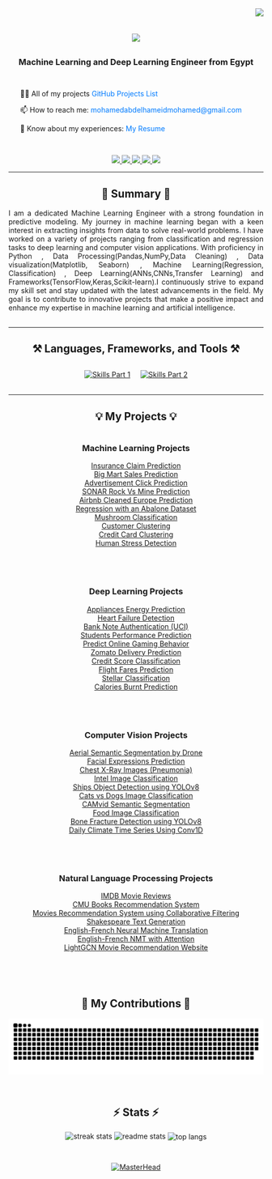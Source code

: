 <img align="right" src="https://visitor-badge.laobi.icu/badge?page_id=MohamedAbdElhamed411.MohamedAbdelhamed" />

<h1 align="center">
    <img src="https://readme-typing-svg.herokuapp.com/?font=Righteous&size=35&center=true&vCenter=true&width=500&height=70&duration=4000&lines=Welcome+everyone!+👋;+I'm+Mohammed+AbdElhamed!;" />
</h1>

<h3 align="center" style="margin-bottom: 30px;">Machine Learning and Deep Learning Engineer from Egypt</h3>


<div align="center" style="margin-bottom: 30px;">
  <div style="display: flex; align-items: center; justify-content: center;">
    <div style="text-align: left; margin-right: 20px;">
      <p>👨‍💻 All of my projects  <a href="https://github.com/MohamedAbdElhamed411" target="_blank" style="text-decoration: none; color: #007bff;">GitHub Projects List</a></p>
      <p>📫 How to reach me: <a href="mailto:mohamedabdelhameidmohamed@gmail.com" style="text-decoration: none; color: #007bff;">mohamedabdelhameidmohamed@gmail.com</a></p>
      <p>📄 Know about my experiences: <a href="https://drive.google.com/file/d/1GfJXCCzPhD5-enMPnsOXrYJK0QyQ4XW3/view?usp=drive_link" target="_blank" style="text-decoration: none; color: #007bff;">My Resume</a></p>
    </div>
    <!-- Removed Coding Image -->
  </div>
</div>

<div align="center"> 
  <a href="https://www.linkedin.com/in/mohamed-abdelhameid-mohamed" target="_blank">
    <img src="https://img.shields.io/badge/LinkedIn-0077B5?style=for-the-badge&logo=linkedin&logoColor=white" />
  </a>
  <a href="https://www.kaggle.com/mohamedabdelhameid" target="_blank">
    <img src="https://img.shields.io/badge/Kaggle-20BEFF?style=for-the-badge&logo=kaggle&logoColor=white" />
  </a>
  <a href="https://www.freelancer.com/u/mohameda844?sb=t" target="_blank">
    <img src="https://img.shields.io/badge/Freelancer-0078FF?style=for-the-badge&logo=freelancer&logoColor=white" />
  </a>
  <a href="https://www.upwork.com/freelancers/~01fc7958c61ee3c3a0?mp_source=share" target="_blank">
    <img src="https://img.shields.io/badge/Upwork-6FDA44?style=for-the-badge&logo=upwork&logoColor=white" />
  </a>
  <a href="https://www.notion.so/Preprocessing-Pipeline-e317b357e94b4d9480f977f1a782dd32" target="_blank">
    <img src="https://img.shields.io/badge/Notion-000000?style=for-the-badge&logo=notion&logoColor=white" />
  </a>
</div>
<hr/>

<h2 align="center">📜 Summary 📜</h2>
<div align="center" style="max-width: 600px; margin-bottom: 30px;">
  <p style="text-align: justify;">
    I am a dedicated Machine Learning Engineer with a strong foundation in predictive modeling. My journey in machine learning began with a keen interest in extracting insights from data to solve real-world problems. I have worked on a variety of projects ranging from classification and regression tasks to deep learning and computer vision applications. With proficiency in Python , Data Processing(Pandas,NumPy,Data Cleaning) , Data visualization(Matplotlib, Seaborn) , Machine Learning(Regression, Classification)  , Deep Learning(ANNs,CNNs,Transfer Learning) and Frameworks(TensorFlow,Keras,Scikit-learn).I continuously strive to expand my skill set and stay updated with the latest advancements in the field. My goal is to contribute to innovative projects that make a positive impact and enhance my expertise in machine learning and artificial intelligence.
  </p>
</div>

<hr/>

<h2 align="center">⚒️ Languages, Frameworks, and Tools ⚒️</h2>

<div align="center" style="margin-top: 30px;">
  <div style="display: flex; flex-wrap: wrap; justify-content: center; gap: 20px;">
    <a href="https://go-skill-icons.vercel.app/">
      <img src="https://go-skill-icons.vercel.app/api/icons?i=numpy,pandas,matplotlib,seaborn,scipy,scikitlearn" alt="Skills Part 1" style="max-width: 150px;" />
    </a>
    <a href="https://go-skill-icons.vercel.app/">
      <img src="https://go-skill-icons.vercel.app/api/icons?i=tensorflow,pytorch,python,huggingface,kaggle,git,github" alt="Skills Part 2" style="max-width: 150px;" />
    </a>
  </div>
</div>

<br/>
<hr/>

<h2 align="center">💡 My Projects 💡</h2>

<!-- Container for all sections -->
<div style="display: flex; flex-direction: column; align-items: center;">

 <!-- Machine Learning Projects -->
<div style="text-align: center; margin-bottom: 40px;">
  <h3>Machine Learning Projects</h3>
  <ul style="list-style-type: none; padding: 0;">
    <li><a href="https://github.com/MohammedMohsen0404/Starting-Is-All-You-Need/tree/main/Proj01_Insurance_Claim_Prediction" target="_blank">Insurance Claim Prediction</a></li>
    <li><a href="https://github.com/MohammedMohsen0404/Starting-Is-All-You-Need/tree/main/Proj02_Big_Mart_Sales_Prediction" target="_blank">Big Mart Sales Prediction</a></li>
    <li><a href="https://github.com/MohammedMohsen0404/Starting-Is-All-You-Need/tree/main/Proj04_Advertisement" target="_blank">Advertisement Click Prediction</a></li>
    <li><a href="https://github.com/MohammedMohsen0404/Starting-Is-All-You-Need/tree/main/Proj06_SONAR_Rock_Vs_Mine_Prediction" target="_blank">SONAR Rock Vs Mine Prediction</a></li>
    <li><a href="https://github.com/MohammedMohsen0404/Starting-Is-All-You-Need/tree/main/Proj07_Airbnb_Prediction" target="_blank">Airbnb Cleaned Europe Prediction</a></li>
    <li><a href="https://github.com/MohammedMohsen0404/Starting-Is-All-You-Need/tree/main/Proj08_Abalone_Dataset" target="_blank">Regression with an Abalone Dataset</a></li>
    <li><a href="https://github.com/MohammedMohsen0404/Starting-Is-All-You-Need/tree/main/Proj09_Mushroom_Classification" target="_blank">Mushroom Classification</a></li>
    <li><a href="https://github.com/MohammedMohsen0404/Starting-Is-All-You-Need/tree/main/Proj10_Customer_Clustering" target="_blank">Customer Clustering</a></li>
    <li><a href="https://github.com/MohammedMohsen0404/Starting-Is-All-You-Need/tree/main/Proj11_Credit_Card_Clustering" target="_blank">Credit Card Clustering</a></li>
    <li><a href="https://github.com/MohammedMohsen0404/Starting-Is-All-You-Need/tree/main/Proj12_Human_Stress_Detection" target="_blank">Human Stress Detection</a></li>
  </ul>
</div>


<div style="text-align: center; margin-bottom: 40px;">
  <h3>Deep Learning Projects</h3>
  <ul style="list-style-type: none; padding: 0;">
    <li><a href="https://github.com/MohammedMohsen0404/Starting-Is-All-You-Need/tree/main/Proj13_Appliances_Energy_Prediction" target="_blank">Appliances Energy Prediction</a></li>
    <li><a href="https://github.com/MohammedMohsen0404/Starting-Is-All-You-Need/tree/main/Proj03_Heart_Failure_Detection" target="_blank">Heart Failure Detection</a></li>
    <li><a href="https://github.com/MohammedMohsen0404/Starting-Is-All-You-Need/tree/main/Proj05_Bank_Note_Authentication_UCI" target="_blank">Bank Note Authentication (UCI)</a></li>
    <li><a href="https://github.com/MohammedMohsen0404/Starting-Is-All-You-Need/tree/main/Proj14_Students_Performance_Prediction" target="_blank">Students Performance Prediction</a></li>
    <li><a href="https://github.com/MohammedMohsen0404/Starting-Is-All-You-Need/tree/main/Proj15_Predict-online-gaming-behavior" target="_blank">Predict Online Gaming Behavior</a></li>
    <li><a href="https://github.com/MohammedMohsen0404/Starting-Is-All-You-Need/tree/main/Proj16_Zomato_Delivery_Prediction" target="_blank">Zomato Delivery Prediction</a></li>
    <li><a href="https://github.com/MohammedMohsen0404/Starting-Is-All-You-Need/tree/main/Proj17_Credit-score-classification" target="_blank">Credit Score Classification</a></li>
    <li><a href="https://github.com/MohammedMohsen0404/Starting-Is-All-You-Need/tree/main/Proj18_Flight_Fares_Prediction" target="_blank">Flight Fares Prediction</a></li>
    <li><a href="https://github.com/MohammedMohsen0404/Starting-Is-All-You-Need/tree/main/Proj19_Stellar_Classification" target="_blank">Stellar Classification</a></li>
    <li><a href="https://github.com/MohammedMohsen0404/Starting-Is-All-You-Need/tree/main/Proj20_Caloriees_Burnt_Prediction" target="_blank">Calories Burnt Prediction</a></li>
  </ul>
</div>

<div style="text-align: center; margin-bottom: 40px;">
  <h3>Computer Vision Projects</h3>
  <ul style="list-style-type: none; padding: 0;">
    <li><a href="https://github.com/MohammedMohsen0404/Starting-Is-All-You-Need/tree/main/Proj27_CV_Aerial_Semantic_Segmentation_by_Drone" target="_blank">Aerial Semantic Segmentation by Drone</a></li>
    <li><a href="https://github.com/MohammedMohsen0404/Starting-Is-All-You-Need/tree/main/Proj24_CV_Facial_Expressions_Prediction" target="_blank">Facial Expressions Prediction</a></li>
    <li><a href="https://github.com/MohammedMohsen0404/Starting-Is-All-You-Need/tree/main/Proj23_CV_Chest_X-Ray_Images_Pneumonia" target="_blank">Chest X-Ray Images (Pneumonia)</a></li>
    <li><a href="https://github.com/MohammedMohsen0404/Starting-Is-All-You-Need/tree/main/Proj22_CV_Intel_Image_Classification" target="_blank">Intel Image Classification</a></li>
    <li><a href="https://github.com/MohammedMohsen0404/Starting-Is-All-You-Need/tree/main/Proj28_CV_Ships_Object_Detection_using_YOLOv8" target="_blank">Ships Object Detection using YOLOv8</a></li>
    <li><a href="https://github.com/MohammedMohsen0404/Starting-Is-All-You-Need/tree/main/Proj21_CV_Cats_vs_Dogs_Image_Classification" target="_blank">Cats vs Dogs Image Classification</a></li>
    <li><a href="https://github.com/MohammedMohsen0404/Starting-Is-All-You-Need/tree/main/Proj25_CV_CAMvid_semantic_segmentation" target="_blank">CAMvid Semantic Segmentation</a></li>
    <li><a href="https://github.com/MohammedMohsen0404/Starting-Is-All-You-Need/tree/main/Proj26_CV_Food_Image_Classification" target="_blank">Food Image Classification</a></li>
    <li><a href="https://github.com/MohammedMohsen0404/Starting-Is-All-You-Need/tree/main/Proj29_CV_Bone_Fracture_Detection_using_YOLOv8" target="_blank">Bone Fracture Detection using YOLOv8</a></li>
    <li><a href="https://github.com/MohammedMohsen0404/Starting-Is-All-You-Need/tree/main/Proj30_Daily_Climate_time_series" target="_blank">Daily Climate Time Series Using Conv1D</a></li>
  </ul>
</div>

<!-- Natural Language Processing Projects -->
<div style="text-align: center;">
  <h3>Natural Language Processing Projects</h3>
  <ul style="list-style-type: none; padding: 0;">
    <li><a href="https://github.com/MohammedMohsen0404/Starting-Is-All-You-Need/tree/main/Proj31_NLP_IMDB_Movie_Reviews" target="_blank">IMDB Movie Reviews</a></li>
    <li><a href="https://github.com/MohammedMohsen0404/Starting-Is-All-You-Need/tree/main/Proj32_NLP_CMU_Books_Recommendation_System" target="_blank">CMU Books Recommendation System</a></li>
    <li><a href="https://github.com/MohammedMohsen0404/Starting-Is-All-You-Need/tree/main/Proj33_NLP_Movies_RS_using_Collaborative_Filtering" target="_blank">Movies Recommendation System using Collaborative Filtering</a></li>
    <li><a href="https://github.com/MohammedMohsen0404/Starting-Is-All-You-Need/tree/main/Proj34_NLP_Shakespeare_Text_Generation" target="_blank">Shakespeare Text Generation</a></li>
    <li><a href="https://github.com/MohammedMohsen0404/Starting-Is-All-You-Need/tree/main/Proj35_NLP_English_French_Neural_Machine_Translation" target="_blank">English-French Neural Machine Translation</a></li>
    <li><a href="https://github.com/MohammedMohsen0404/Starting-Is-All-You-Need/tree/main/Proj36_NLP_English_French_NMT_with_Attention" target="_blank">English-French NMT with Attention</a></li>
    <li><a href="https://github.com/MohammedMohsen0404/Effort-Is-All-You-Need/tree/main/LightGCN_Movie_Recommendation_Website" target="_blank">LightGCN Movie Recommendation Website</a></li>
  </ul>
</div>

<br/>
<hr/>

<h2 align="center">🐍 My Contributions 🐍</h2>
<div align="center">
  <img alt="snake eating my contributions" src="https://raw.githubusercontent.com/MohammedMohsen0404/MohammedMohsen0404/output/github-contribution-grid-snake.svg" />
</div>
<hr/>

<h2 align="center">⚡ Stats ⚡</h2>
<div align="center">
  <img width=390 src="https://github-readme-streak-stats.herokuapp.com/?user=MohammedMohsen0404&count_private=true&theme=default&border_radius=10" alt="streak stats"/>
  <img width=390 src="https://github-readme-stats.vercel.app/api?username=MohammedMohsen0404&count_private=true&show_icons=true&theme=default&border_radius=10" alt="readme stats" />
  <img width=325 align="center" src="https://github-readme-stats.vercel.app/api/top-langs/?username=MohammedMohsen0404&hide=HTML&langs_count=8&layout=compact&theme=default&border_radius=10" alt="top langs" />
</div>
<hr/>

[![MasterHead](https://drive.google.com/uc?export=view&id=1KESppGG2yC30oyqrv80iHqvVBsFiGYQ4)](https://rishavchanda.io)
